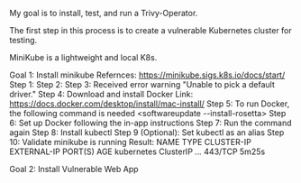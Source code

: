 My goal is to install, test, and run a Trivy-Operator.

The first step in this process is to create a vulnerable Kubernetes cluster for testing.

MiniKube is a lightweight and local K8s.

Goal 1: Install minikube
Refernces: https://minikube.sigs.k8s.io/docs/start/
    Step 1:
        <brew install minikube>
    Step 2:
        <minikube start>
    Step 3:
        Received error warning "Unable to pick a default driver."
    Step 4:
        Download and install Docker
        Link: https://docs.docker.com/desktop/install/mac-install/
    Step 5:
        To run Docker, the following command is needed
        <softwareupdate --install-rosetta>
    Step 6:
        Set up Docker following the in-app instructions
    Step 7:
        Run the <minikube start> command again
    Step 8:
        Install kubectl
        <brew install kubectl>
    Step 9 (Optional):
        Set kubectl as an alias
        <alias kubectl="minikube kubectl --">
    Step 10:
        Validate minikube is running
        <kubectl get services>
        Result:
        NAME         TYPE        CLUSTER-IP   EXTERNAL-IP   PORT(S)   AGE
        kubernetes   ClusterIP   *.*.*.*      <none>        443/TCP   5m25s

Goal 2: Install Vulnerable Web App